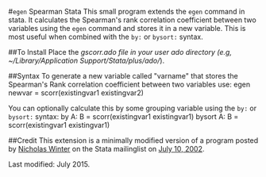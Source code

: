 
#``egen`` Spearman Stata
This small program extends the ``egen`` command in stata. It calculates the Spearman's rank correlation coefficient between two variables using the ``egen`` command and stores it in a new variable. This is most useful when combined with the ``by:`` or ``bysort:`` syntax.

##To Install
Place the _gscorr.ado file in your user ado directory (e.g, ~/Library/Application Support/Stata/plus/ado/_).

##Syntax
To generate a new variable called "varname" that stores the Spearman's Rank correlation coefficient between two variables use:
	egen newvar = scorr(existingvar1 existingvar2)

You can optionally calculate this by some grouping variable using the ``by:`` or ``bysort:`` syntax:
	by A: B = scorr(existingvar1 existingvar1)
	bysort A: B = scorr(existingvar1 existingvar1)

##Credit
This extension is a minimally modified version of a program posted by [Nicholas Winter](mailto:nwinter[at]virginia.edu) on the Stata mailinglist on [July 10, 2002](http://www.stata.com/statalist/archive/2002-07/msg00179.html). 

Last modified: July 2015.

